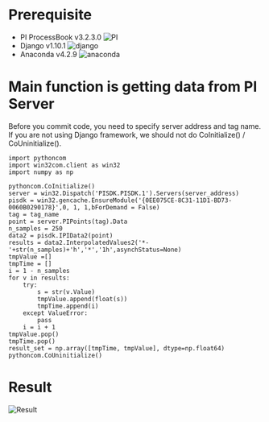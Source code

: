 # Prerequisite
- PI ProcessBook v3.2.3.0 ![PI](http://www.osisoft.com/images/osi-logo.png) 
- Django v1.10.1 ![django](https://avatars1.githubusercontent.com/u/27804?v=3&s=60)
- Anaconda v4.2.9 ![anaconda](https://www.continuum.io/sites/all/themes/continuum/assets/images/logos/logo-horizontal-large.svg)

# Main function is getting data from PI Server
Before you commit code, you need to specify server address and tag name. If you are not using Django framework, we should not do CoInitialize() / CoUninitialize().
```{.python}
import pythoncom
import win32com.client as win32
import numpy as np

pythoncom.CoInitialize()
server = win32.Dispatch('PISDK.PISDK.1').Servers(server_address)
pisdk = win32.gencache.EnsureModule('{0EE075CE-8C31-11D1-BD73-0060B0290178}',0, 1, 1,bForDemand = False)
tag = tag_name
point = server.PIPoints(tag).Data
n_samples = 250
data2 = pisdk.IPIData2(point)
results = data2.InterpolatedValues2('*-'+str(n_samples)+'h','*','1h',asynchStatus=None)
tmpValue =[]
tmpTime = []
i = 1 - n_samples
for v in results:
    try:
        s = str(v.Value)
        tmpValue.append(float(s))
        tmpTime.append(i)
    except ValueError:
        pass
    i = i + 1
tmpValue.pop()
tmpTime.pop()
result_set = np.array([tmpTime, tmpValue], dtype=np.float64)
pythoncom.CoUninitialize()
```

# Result
![Result](https://github.com/yoonsungkim87/osisoft_pi_system/blob/master/trend.png)
